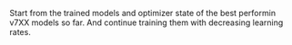 Start from the trained models and optimizer state of the best performin v7XX models so far. And continue training them with decreasing learning rates.
